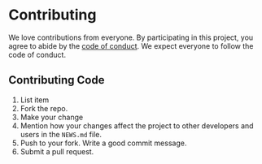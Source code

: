 # Contributing

We love contributions from everyone.
By participating in this project, you agree to abide by the [code of conduct](CODE_OF_CONDUCT.md).
We expect everyone to follow the code of conduct.

## Contributing Code

1.  List item
2.  Fork the repo.
3.  Make your change
4.  Mention how your changes affect the project to other developers and users in the `NEWS.md` file.
5.  Push to your fork. Write a good commit message.
6.  Submit a pull request.
